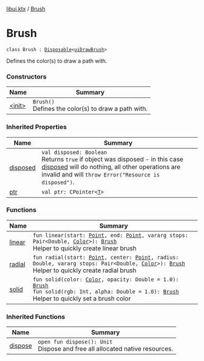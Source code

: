 [libui.ktx](../index.md) / [Brush](./index.md)

# Brush

`class Brush : `[`Disposable`](../-disposable/index.md)`<`[`uiDrawBrush`](../../libui/ui-draw-brush/index.md)`>`

Defines the color(s) to draw a path with.

### Constructors

| Name | Summary |
|---|---|
| [&lt;init&gt;](-init-.md) | `Brush()`<br>Defines the color(s) to draw a path with. |

### Inherited Properties

| Name | Summary |
|---|---|
| [disposed](../-disposable/disposed.md) | `val disposed: Boolean`<br>Returns `true` if object was disposed - in this case [disposed](../-disposable/disposed.md) will do nothing, all other operations are invalid and will `throw Error("Resource is disposed")`. |
| [ptr](../-disposable/ptr.md) | `val ptr: CPointer<`[`T`](../-disposable/index.md#T)`>` |

### Functions

| Name | Summary |
|---|---|
| [linear](linear.md) | `fun linear(start: `[`Point`](../-point/index.md)`, end: `[`Point`](../-point/index.md)`, vararg stops: Pair<Double, `[`Color`](../-color/index.md)`>): `[`Brush`](./index.md)<br>Helper to quickly create linear brush |
| [radial](radial.md) | `fun radial(start: `[`Point`](../-point/index.md)`, center: `[`Point`](../-point/index.md)`, radius: Double, vararg stops: Pair<Double, `[`Color`](../-color/index.md)`>): `[`Brush`](./index.md)<br>Helper to quickly create radial brush |
| [solid](solid.md) | `fun solid(color: `[`Color`](../-color/index.md)`, opacity: Double = 1.0): `[`Brush`](./index.md)<br>`fun solid(rgb: Int, alpha: Double = 1.0): `[`Brush`](./index.md)<br>Helper to quickly set a brush color |

### Inherited Functions

| Name | Summary |
|---|---|
| [dispose](../-disposable/dispose.md) | `open fun dispose(): Unit`<br>Dispose and free all allocated native resources. |
